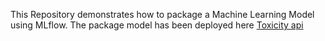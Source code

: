 This Repository demonstrates how to package a Machine Learning Model using MLflow.
The package model has been deployed here [Toxicity api](https://toxicityapi.herokuapp.com/)
